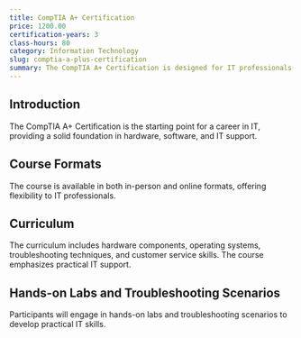 ```yaml
---
title: CompTIA A+ Certification
price: 1200.00
certification-years: 3
class-hours: 80
category: Information Technology
slug: comptia-a-plus-certification
summary: The CompTIA A+ Certification is designed for IT professionals seeking to establish a strong foundation in IT fundamentals. This comprehensive course covers hardware, software, troubleshooting, and customer service. It equips candidates with the skills needed to support and maintain IT systems.
---
```


## Introduction

The CompTIA A+ Certification is the starting point for a career in IT, providing a solid foundation in hardware, software, and IT support.

## Course Formats

The course is available in both in-person and online formats, offering flexibility to IT professionals.

## Curriculum

The curriculum includes hardware components, operating systems, troubleshooting techniques, and customer service skills. The course emphasizes practical IT support.

## Hands-on Labs and Troubleshooting Scenarios

Participants will engage in hands-on labs and troubleshooting scenarios to develop practical IT skills.

